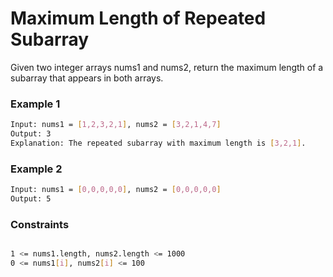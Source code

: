 # Maximum Length of Repeated Subarray

Given two integer arrays nums1 and nums2, return the maximum length of a subarray that appears in both arrays.

### Example 1
```sh
Input: nums1 = [1,2,3,2,1], nums2 = [3,2,1,4,7]
Output: 3
Explanation: The repeated subarray with maximum length is [3,2,1].
```

### Example 2
```sh
Input: nums1 = [0,0,0,0,0], nums2 = [0,0,0,0,0]
Output: 5
```

### Constraints
```sh

1 <= nums1.length, nums2.length <= 1000
0 <= nums1[i], nums2[i] <= 100
```
